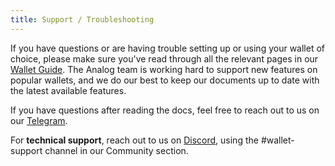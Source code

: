 ```yaml
---
title: Support / Troubleshooting
---
```


If you have questions or are having trouble setting up or using your wallet
of choice, please make sure you've read through all the relevant pages in our
[Wallet Guide](paper-wallet.md). The Analog team is working hard to support new
features on popular wallets, and we do our best to keep our documents up to date
with the latest available features.

If you have questions after reading the docs, feel free to reach out to us on
our [Telegram](https://t.me/analog).

For **technical support**, reach out to us on
[Discord](https://discordapp.com/invite/pquxPsq), using the #wallet-support
channel in our Community section.
